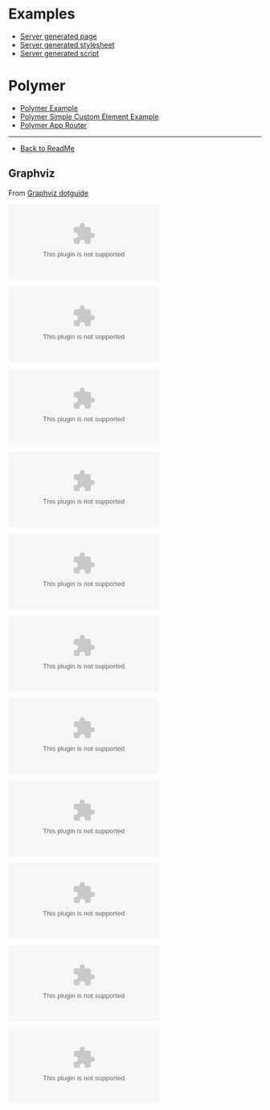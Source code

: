 Examples
========

- [ Server generated page ](./server-generated-page)
- [ Server generated stylesheet ](./server-generated-stylesheet)
- [ Server generated script ](./server-generated-javascript)


# Polymer

- [ Polymer Example ](./polymer-example)
- [ Polymer Simple Custom Element Example ](./polymer-custom)
- [ Polymer App Router ](./polymer-app-router.html)

***

- [ Back to ReadMe ](/ReadMe)

Graphviz
--------

From [ Graphviz dotguide ](http://www.graphviz.org/pdf/dotguide.pdf)

![ Small dot graph ](./graphviz-small-graph.dot "Small diagram")

![ Fancy dot graph ](./graphviz-fancy-graph.dot "Fancy diagram")

![ Polygonal labels dot graph ](./graphviz-polygonal-labels-graph.dot "Diagram with polygonal labels")

![ Record labels dot graph ](./graphviz-record-labels-graph.dot "Diagram with record labels")

![ HTML-like tables dot graph ](./graphviz-html-labels-graph.dot "Diagram with html labels")

![ Hash table dot graph ](./graphviz-hash-table-graph.dot)

![ Constrained dot graph ](./graphviz-constrained-graph.dot)

![ Binary search tree dot graph ](./graphviz-binary-search-tree-graph.dot)

![ Process diagram with clusters ](./graphviz-process-cluster-graph.dot)

![ Call graph ](./graphviz-call-graph.dot)

![ Graph with edges on clusters ](./graphviz-edge-cluster-graph.dot)

